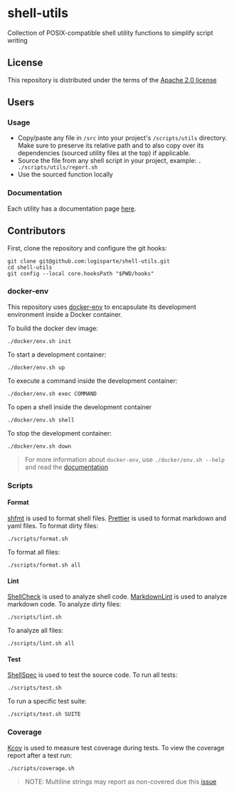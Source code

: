 # shell-utils

Collection of POSIX-compatible shell utility functions to simplify script writing

## License

This repository is distributed under the terms of the [Apache 2.0 license](/LICENSE)

## Users

### Usage

- Copy/paste any file in `/src` into your project's `/scripts/utils` directory. Make sure to
  preserve its relative path and to also copy over its dependencies (sourced utility files at
  the top) if applicable.
- Source the file from any shell script in your project, example: `. ./scripts/utils/report.sh`
- Use the sourced function locally

### Documentation

Each utility has a documentation page [here](/docs/utils).

## Contributors

First, clone the repository and configure the git hooks:

```shell
git clone git@github.com:logisparte/shell-utils.git
cd shell-utils
git config --local core.hooksPath "$PWD/hooks"
```

### docker-env

This repository uses [docker-env](https://github.com/logisparte/docker-env) to encapsulate its
development environment inside a Docker container.

To build the docker dev image:

```shell
./docker/env.sh init
```

To start a development container:

```shell
./docker/env.sh up
```

To execute a command inside the development container:

```shell
./docker/env.sh exec COMMAND
```

To open a shell inside the development container

```shell
./docker/env.sh shell
```

To stop the development container:

```shell
./docker/env.sh down
```

> For more information about `docker-env`, use `./docker/env.sh --help` and read the
> [documentation](https://github.com/logisparte/docker-env/docs)

### Scripts

#### Format

[shfmt](https://github.com/mvdan/sh) is used to format shell files.
[Prettier](https://github.com/prettier/prettier) is used to format markdown and yaml files. To
format dirty files:

```shell
./scripts/format.sh
```

To format all files:

```shell
./scripts/format.sh all
```

#### Lint

[ShellCheck](https://github.com/koalaman/shellcheck) is used to analyze shell code.
[MarkdownLint](https://github.com/igorshubovych/markdownlint-cli) is used to analyze markdown
code. To analyze dirty files:

```shell
./scripts/lint.sh
```

To analyze all files:

```shell
./scripts/lint.sh all
```

#### Test

[ShellSpec](https://github.com/shellspec/shellspec) is used to test the source code. To run all
tests:

```shell
./scripts/test.sh
```

To run a specific test suite:

```shell
./scripts/test.sh SUITE
```

### Coverage

[Kcov](https://github.com/SimonKagstrom/kcov) is used to measure test coverage during tests. To
view the coverage report after a test run:

```shell
./scripts/coverage.sh
```

> NOTE: Multiline strings may report as non-covered due this
> [issue](https://github.com/SimonKagstrom/kcov/issues/145)
